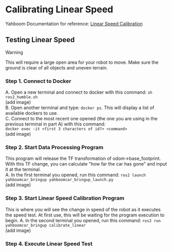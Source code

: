 # Calibrating Linear Speed
Yahboom Documentation for reference: [Linear Speed Calibration](http://www.yahboom.net/study/MicroROS-Pi5)

## Testing Linear Speed 
> [!WARNING]  
> This will require a large open area for your robot to move. Make sure the ground is clear of all objects and uneven terrain.

### Step 1. Connect to Docker
A. Open a new terminal and connect to docker with this command: ```sh ros2_humble.sh```\
(add image)\
B. Open another terminal and type: ```docker ps```. This will display a list of available dockers to use.\
C. Connect to the most recent one opened (the one you are using in the previous terminal in part A) with this command:\
```docker exec -it <first 3 characters of id?> <command>```\
(add image)

### Step 2. Start Data Processing Program
This program will release the TF transformation of odom->base_footprint. With this TF change, you can calculate "how far the car has gone" and input it at the terminal.\
A. In the first terminal you opened, run this command: ```ros2 launch yahboomcar_bringup yahboomcar_bringup_launch.py```\
(add image)

### Step 3. Start Linear Speed Calibration Program
This is where you will see the change in speed of the robot as it executes the speed test. At first use, this will be waiting for the program execution to begin.
A. In the second terminal you opened, run this command: ```ros2 run yahboomcar_bringup calibrate_linear```\
(add image)

### Step 4. Execute Linear Speed Test

